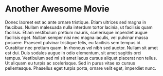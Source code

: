 # Another Awesome Movie

Donec laoreet est ac ante ornare tristique. Etiam ultrices sed magna in faucibus. Nullam malesuada nulla interdum tortor lacinia, ut facilisis quam facilisis. Etiam vestibulum pretium mauris, scelerisque imperdiet augue facilisis eget. Nullam semper nisi nec magna iaculis, vel pulvinar massa posuere. Praesent pulvinar tristique felis, eu facilisis sem tempus id. Curabitur nec pretium quam. In rhoncus vel nibh sed auctor. Nullam sit amet est dui. Duis sodales augue in odio elementum, sit amet sagittis orci tempus. Vestibulum sed mi sit amet lacus cursus aliquet placerat non tellus. Ut aliquam eu turpis ac scelerisque. Sed in purus vitae ex cursus pellentesque. Phasellus eget turpis porta, ornare velit eget, imperdiet nunc.
